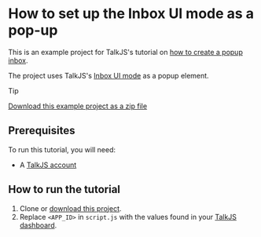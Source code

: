 # How to set up the Inbox UI mode as a pop-up

This is an example project for TalkJS's tutorial on [how to create a popup inbox](https://talkjs.com/resources/how-to-create-a-pop-up-inbox-in-talkjs/).

The project uses TalkJS's [Inbox UI mode](https://talkjs.com/docs/Features/Chat_UI_Modes/The_Inbox/) as a popup element.

> [!TIP]
> [Download this example project as a zip file](https://github.com/talkjs/talkjs-examples/releases/latest/download/howtos.how-to-create-a-popup-inbox.zip)

## Prerequisites

To run this tutorial, you will need:

- A [TalkJS account](https://talkjs.com/dashboard/login)

## How to run the tutorial

1. Clone or [download this project]((https://github.com/talkjs/talkjs-examples/releases/latest/download/howtos.how-to-create-a-popup-inbox.zip)).
2. Replace `<APP_ID>` in `script.js` with the values found in your [TalkJS dashboard](https://talkjs.com/dashboard/login).
